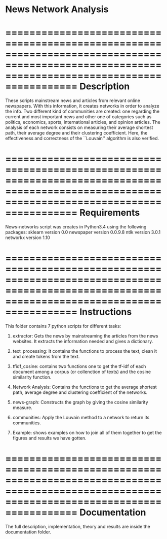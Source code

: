 # News Network Analysis

==============================================================================================================================================
                                              Description
==============================================================================================================================================
These scripts mainstream news and articles from relevant online newspapers. With this information, it creates networks in order to analyze
the info. Two different kind of communities are created: one regarding the current and most important news and other one of categories such as
politics, economics, sports, international articles, and opinion articles. The analysis of each network consists on measuring their average
shortest path, their average degree and their clustering coefficient. Here, the effectiveness and correctness of the ``Louvain'' algorithm is
also verified.

==============================================================================================================================================
                                              Requirements
==============================================================================================================================================

News-networks script was creates in Python3.4 using the following packages:
sklearn version 0.0
newspaper version 0.0.9.8
ntlk version  3.0.1
networkx version  1.10


==============================================================================================================================================
                                              Instructions
==============================================================================================================================================

This folder contains 7 python scripts for different tasks:

1. extractor: Gets the news by mainstreaming the articles from the news websites. It extracts the information needed and gives a dictionary.

2. text_processing: It contains the functions to process the text, clean it and create tokens from the text.

3. tfidf_cosine: contains two functions one to get the tf-idf of each document among a corpus (or collenction of texts) and the cosine similarity function.

4. Network Analysis: Contains the functions to get the average shortest path, average degree and clustering coefficient 
of the networks.

5. news-graph: Constructs the graph by giving the cosine similarity measure.

6. communities: Apply the Louvain method to a network to return its communities.

7. Example: shows examples on how to join all of them together to get the figures and results we have gotten.

==============================================================================================================================================
                                              Documentation
==============================================================================================================================================

The full description, implementation, theory and results are inside the documentation folder. 
 
